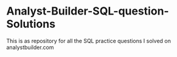 # Analyst-Builder-SQL-question-Solutions

This is as repository for all the SQL practice questions I solved on analystbuilder.com 
